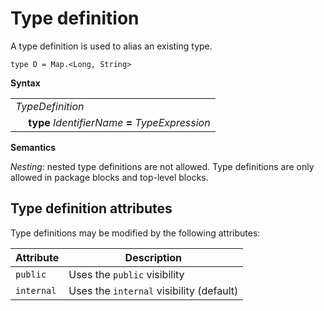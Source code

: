 # Type definition

A type definition is used to alias an existing type.

```
type D = Map.<Long, String>
```

**Syntax**

<table>
    <tr>
        <td colspan="2"><i>TypeDefinition</i></td>
    </tr>
    <tr>
        <td>&nbsp;</td><td><b>type</b> <i>IdentifierName</i> <b>=</b> <i>TypeExpression</i></td>
    </tr>
</table>

**Semantics**

*Nesting*: nested type definitions are not allowed. Type definitions are only allowed in package blocks and top-level blocks.

## Type definition attributes

Type definitions may be modified by the following attributes:

| Attribute       | Description |
| --------------- | ----------- |
| `public`        | Uses the `public` visibility |
| `internal`      | Uses the `internal` visibility (default) |
